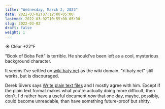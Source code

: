 ```yaml
---
title: "Wednesday, March 2, 2022"
date: 2022-03-02T07:12:00-05:00
lastmod: 2022-03-02T10:55:00-05:00
slug: 2022-03-02
draft: false
weight: 1
---
```


☀️   Clear +22°F

"Book of Boba Fett" is terrible. He should've been left as a cool, mysterious background character.

It seems I've settled on [wiki.baty.net](https://wiki.baty.net) as the wiki domain. "rl.baty.net" still works, but is discouraged.

Derek Sivers says [Write plain text files](https://sive.rs/plaintext) and I mostly agree with him. Except if the plain text format makes what you're actually doing more difficult, then don't. I'd rather have a useful document _now_ that one day, maybe, possibly, could become unreadable, than have something future-proof but shitty.

[//]: # "Exported with love from a post written in Org mode"
[//]: # "- https://github.com/kaushalmodi/ox-hugo"
